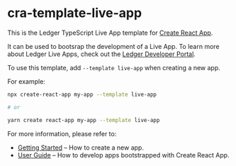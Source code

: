 # cra-template-live-app

This is the Ledger TypeScript Live App template for [Create React App](https://github.com/facebook/create-react-app).

It can be used to bootsrap the development of a Live App. To learn more about Ledger Live Apps, check out the [Ledger Developer Portal](https://developers.ledger.com/).

To use this template, add `--template live-app` when creating a new app.

For example:

```sh
npx create-react-app my-app --template live-app

# or

yarn create react-app my-app --template live-app
```

For more information, please refer to:

- [Getting Started](https://create-react-app.dev/docs/getting-started) – How to create a new app.
- [User Guide](https://create-react-app.dev) – How to develop apps bootstrapped with Create React App.
